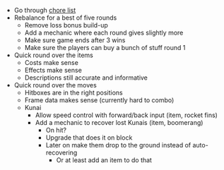 - Go through [chore list](/docs/tasks/chore_tracker.md)
- Rebalance for a best of five rounds
  - Remove loss bonus build-up
  - Add a mechanic where each round gives slightly more
  - Make sure game ends after 3 wins
  - Make sure the players can buy a bunch of stuff round 1
- Quick round over the items
  - Costs make sense
  - Effects make sense
  - Descriptions still accurate and informative
- Quick round over the moves
  - Hitboxes are in the right positions
  - Frame data makes sense (currently hard to combo)
  - Kunai
    - Allow speed control with forward/back input (item, rocket fins)
    - Add a mechanic to recover lost Kunais (item, boomerang)
      - On hit?
      - Upgrade that does it on block
      - Later on make them drop to the ground instead of auto-recovering
        - Or at least add an item to do that
